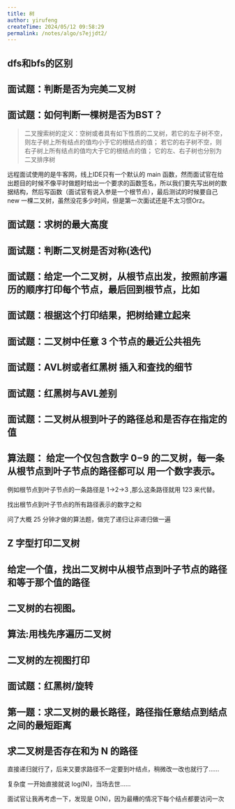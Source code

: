 ```yaml
---
title: 树
author: yirufeng
createTime: 2024/05/12 09:58:29
permalink: /notes/algo/s7ejjdt2/
---
```


## dfs和bfs的区别

## 面试题：判断是否为完美二叉树

## 面试题：如何判断一棵树是否为BST？
> 二叉搜索树的定义：空树或者具有如下性质的二叉树，若它的左子树不空，则左子树上所有结点的值均小于它的根结点的值； 若它的右子树不空，则右子树上所有结点的值均大于它的根结点的值； 它的左、右子树也分别为二叉排序树

远程面试使用的是牛客网，线上IDE只有一个默认的 main 函数，然而面试官在给出题目的时候不像平时做题时给出一个要求的函数签名，所以我们要先写出树的数据结构，然后写函数（面试官有说入参是一个根节点），最后测试的时候要自己 new 一棵二叉树，虽然没花多少时间，但是第一次面试还是不太习惯Orz。

## 面试题：求树的最大高度

## 面试题：判断二叉树是否对称(迭代)

## 面试题：给定一个二叉树，从根节点出发，按照前序遍历的顺序打印每个节点，最后回到根节点，比如
## 面试题：根据这个打印结果，把树给建立起来
## 面试题：二叉树中任意 3 个节点的最近公共祖先
## 面试题：AVL树或者红黑树 插入和查找的细节
## 面试题：红黑树与AVL差别

## 面试题：二叉树从根到叶子的路径总和是否存在指定的值

## 算法题： 给定一个仅包含数字 0−9 的二叉树，每一条从根节点到叶子节点的路径都可以 用一个数字表示。

例如根节点到叶子节点的一条路径是 1→2→3 ,那么这条路径就用 123 来代替。

找出根节点到叶子节点的所有路径表示的数字之和

问了大概 25 分钟才做的算法题，做完了递归让非递归做一遍

## Z 字型打印二叉树

## 给定一个值，找出二叉树中从根节点到叶子节点的路径和等于那个值的路径


## 二叉树的右视图。

## 算法:用栈先序遍历二叉树

## 二叉树的左视图打印

## 面试题：红黑树/旋转

## 第一题：求二叉树的最长路径，路径指任意结点到结点之间的最短距离

## 求二叉树是否存在和为 N 的路径
直接递归就行了，后来又要求路径不一定要到叶结点，稍微改一改也就行了……

复杂度
一开始直接就说 log(N)，当场去世……

面试官让我再考虑一下，发现是 O(N)，因为最糟的情况下每个结点都要访问一次

